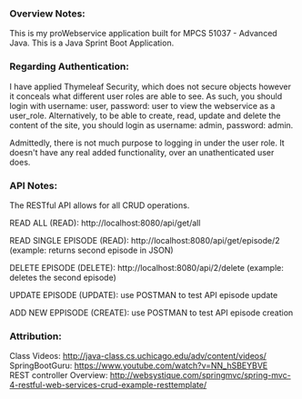 ### Overview Notes: 

This is my proWebservice application built for MPCS 51037 - Advanced Java. This is a Java Sprint Boot Application.

### Regarding Authentication: 
I have applied Thymeleaf Security, which does not secure objects however it conceals what different user roles are able to see.
As such, you should login with username: user, password: user to view the webservice as a user_role.
Alternatively, to be able to create, read, update and delete the content of the site, you should login as username: admin, password: admin.

Admittedly, there is not much purpose to logging in under the user role. It doesn't have any real added functionality, over an unathenticated user does.

### API Notes: 

The RESTful API allows for all CRUD operations. 

READ ALL (READ): http://localhost:8080/api/get/all

READ SINGLE EPISODE (READ): http://localhost:8080/api/get/episode/2 (example: returns second episode in JSON)

DELETE EPISODE (DELETE): http://localhost:8080/api/2/delete (example: deletes the second episode)

UPDATE EPISODE (UPDATE): use POSTMAN to test API episode update

ADD NEW EPPISODE (CREATE): use POSTMAN to test API episode creation

### Attribution:
Class Videos: http://java-class.cs.uchicago.edu/adv/content/videos/  
SpringBootGuru: https://www.youtube.com/watch?v=NN_hSBEYBVE  
REST controller Overview: http://websystique.com/springmvc/spring-mvc-4-restful-web-services-crud-example-resttemplate/  

